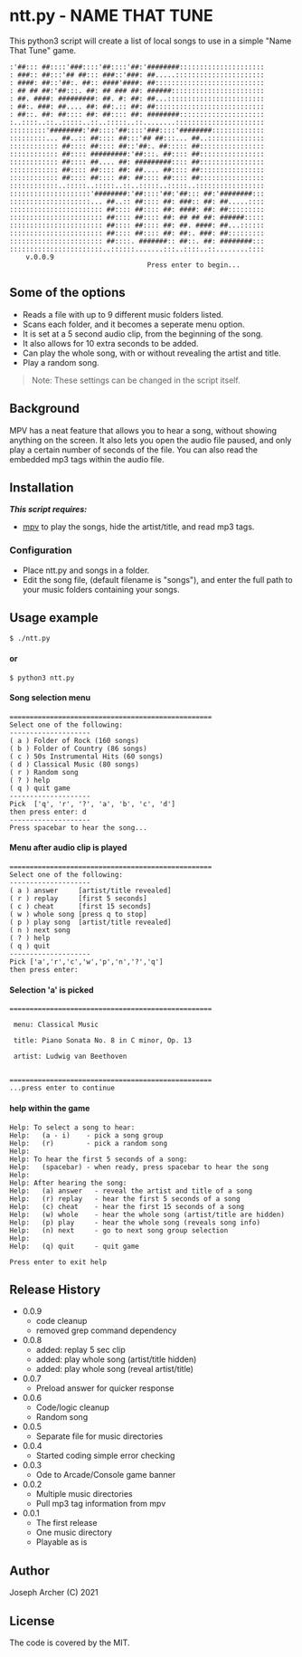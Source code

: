 
# ntt.py - NAME THAT TUNE

This python3 script will create a list of local songs to use in a simple "Name That Tune" game.

```
:'##::: ##::::'###::::'##::::'##:'########:::::::::::::::::::::
: ###:: ##:::'## ##::: ###::'###: ##.....::::::::::::::::::::::
: ####: ##::'##:. ##:: ####'####: ##:::::::::::::::::::::::::::
: ## ## ##:'##:::. ##: ## ### ##: ######:::::::::::::::::::::::
: ##. ####: #########: ##. #: ##: ##...::::::::::::::::::::::::
: ##:. ###: ##.... ##: ##:.:: ##: ##:::::::::::::::::::::::::::
: ##::. ##: ##:::: ##: ##:::: ##: ########:::::::::::::::::::::
:..::::..::..:::::..::..:::::..::........::::::::::::::::::::::
:::::::::'########:'##::::'##::::'###::::'########:::::::::::::
:::::::::... ##..:: ##:::: ##:::'## ##:::... ##..::::::::::::::
:::::::::::: ##:::: ##:::: ##::'##:. ##::::: ##::::::::::::::::
:::::::::::: ##:::: #########:'##:::. ##:::: ##::::::::::::::::
:::::::::::: ##:::: ##.... ##: #########:::: ##::::::::::::::::
:::::::::::: ##:::: ##:::: ##: ##.... ##:::: ##::::::::::::::::
:::::::::::: ##:::: ##:::: ##: ##:::: ##:::: ##::::::::::::::::
::::::::::::..:::::..:::::..::..:::::..:::::..:::::::::::::::::
::::::::::::::::::::'########:'##::::'##:'##::: ##:'########:::
::::::::::::::::::::... ##..:: ##:::: ##: ###:: ##: ##.....::::
::::::::::::::::::::::: ##:::: ##:::: ##: ####: ##: ##:::::::::
::::::::::::::::::::::: ##:::: ##:::: ##: ## ## ##: ######:::::
::::::::::::::::::::::: ##:::: ##:::: ##: ##. ####: ##...::::::
::::::::::::::::::::::: ##:::: ##:::: ##: ##:. ###: ##:::::::::
::::::::::::::::::::::: ##::::. #######:: ##::. ##: ########:::
:::::::::::::::::::::::..::::::.......:::..::::..::........::::
    v.0.0.9
                                  Press enter to begin...
```

## Some of the options

* Reads a file with up to 9 different music folders listed.
* Scans each folder, and it becomes a seperate menu option.
* It is set at a 5 second audio clip, from the beginning of the song.
* It also allows for 10 extra seconds to be added.
* Can play the whole song, with or without revealing the artist and title.
* Play a random song.

> Note: These settings can be changed in the script itself.

## Background

MPV has a neat feature that allows you to hear a song, without showing anything on the screen. It also lets you open the audio file paused, and only play a certain number of seconds of the file. You can also read the embedded mp3 tags within the audio file.

## Installation

***This script requires:***

 -  [mpv](https://mpv.io) to play the songs, hide the artist/title, and read mp3 tags.

### Configuration

* Place ntt.py and songs in a folder.
* Edit the song file, (default filename is "songs"), and enter the full path to your music folders containing your songs.


## Usage example

```
$ ./ntt.py 
```

#### or

```
$ python3 ntt.py
```


#### Song selection menu
```
==================================================
Select one of the following: 
--------------------
( a ) Folder of Rock (160 songs)
( b ) Folder of Country (86 songs)
( c ) 50s Instrumental Hits (60 songs)
( d ) Classical Music (80 songs)
( r ) Random song
( ? ) help
( q ) quit game
--------------------
Pick  ['q', 'r', '?', 'a', 'b', 'c', 'd']
then press enter: d
--------------------
Press spacebar to hear the song...
```

#### Menu after audio clip is played

```
==================================================
Select one of the following:
--------------------
( a ) answer     [artist/title revealed]
( r ) replay     [first 5 seconds]
( c ) cheat      [first 15 seconds]
( w ) whole song [press q to stop]
( p ) play song  [artist/title revealed]
( n ) next song
( ? ) help
( q ) quit
--------------------
Pick ['a','r','c','w','p','n','?','q']
then press enter:  
```

#### Selection 'a' is picked
```
==================================================
 
 menu: Classical Music
 
 title: Piano Sonata No. 8 in C minor, Op. 13

 artist: Ludwig van Beethoven

 
==================================================
...press enter to continue
```

#### help within the game

``` 
Help: To select a song to hear:
Help:   (a - i)    - pick a song group
Help:   (r)        - pick a random song
Help: 
Help: To hear the first 5 seconds of a song:
Help:   (spacebar) - when ready, press spacebar to hear the song
Help: 
Help: After hearing the song:
Help:   (a) answer   - reveal the artist and title of a song
Help:   (r) replay   - hear the first 5 seconds of a song
Help:   (c) cheat    - hear the first 15 seconds of a song
Help:   (w) whole    - hear the whole song (artist/title are hidden)
Help:   (p) play     - hear the whole song (reveals song info)
Help:   (n) next     - go to next song group selection
Help: 
Help:   (q) quit     - quit game
 
Press enter to exit help
```

## Release History

*  0.0.9
    * code cleanup
    * removed grep command dependency
*  0.0.8
    * added: replay 5 sec clip
    * added: play whole song (artist/title hidden)
    * added: play whole song (reveal artist/title)
*  0.0.7
    *  Preload answer for quicker response
*  0.0.6
    *  Code/logic cleanup
    *  Random song
*  0.0.5
    * Separate file for music directories
*  0.0.4
    * Started coding simple error checking
*  0.0.3
    * Ode to Arcade/Console game banner
*  0.0.2
    * Multiple music directories
    * Pull mp3 tag information from mpv
*  0.0.1
    *  The first release
    *  One music directory
    *  Playable as is

## Author

Joseph Archer (C) 2021


## License

The code is covered by the MIT.

